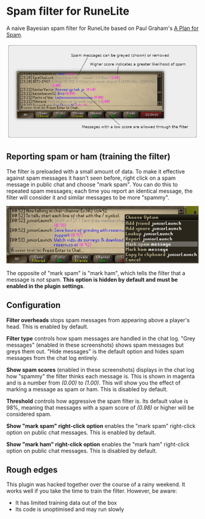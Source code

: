# Spam filter for RuneLite

A naive Bayesian spam filter for RuneLite based on Paul Graham's [A Plan for Spam](http://www.paulgraham.com/spam.html).


![Demo image](demo.png)

## Reporting spam or ham (training the filter)

The filter is preloaded with a small amount of data.
To make it effective against spam messages it hasn't seen before,
right click on a spam message in public chat and choose "mark spam".
You can do this to repeated spam messages;
each time you report an identical message, the filter will consider it and similar messages to be more "spammy".

![Demo of marking a message as spam](demo2.png)

The opposite of "mark spam" is "mark ham", which tells the filter that a message is _not_ spam.
__This option is hidden by default and must be enabled in the plugin settings__.

## Configuration

__Filter overheads__ stops spam messages from appearing above a player's head.
This is enabled by default.

__Filter type__ controls how spam messages are handled in the chat log.
"Grey messages" (enabled in these screenshots) shows spam messages but greys them out.
"Hide messages" is the default option and hides spam messages from the chat log entirely.

__Show spam scores__ (enabled in these screenshots) displays in the chat log how "spammy" the filter thinks each message is.
This is shown in magenta and is a number from _(0.00)_ to _(1.00)_.
This will show you the effect of marking a message as spam or ham.
This is disabled by default.

__Threshold__ controls how aggressive the spam filter is.
Its default value is 98%, meaning that messages with a spam score of _(0.98)_ or higher will be considered spam.

__Show "mark spam" right-click option__ enables the "mark spam" right-click option on public chat messages.
This is enabled by default.

__Show "mark ham" right-click option__ enables the "mark ham" right-click option on public chat messages.
This is disabled by default.

## Rough edges

This plugin was hacked together over the course of a rainy weekend.
It works well if you take the time to train the filter. However, be aware:

* It has limited training data out of the box
* Its code is unoptimised and may run slowly